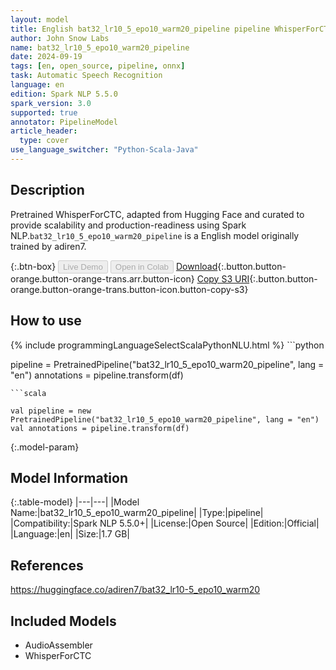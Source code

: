 ```yaml
---
layout: model
title: English bat32_lr10_5_epo10_warm20_pipeline pipeline WhisperForCTC from adiren7
author: John Snow Labs
name: bat32_lr10_5_epo10_warm20_pipeline
date: 2024-09-19
tags: [en, open_source, pipeline, onnx]
task: Automatic Speech Recognition
language: en
edition: Spark NLP 5.5.0
spark_version: 3.0
supported: true
annotator: PipelineModel
article_header:
  type: cover
use_language_switcher: "Python-Scala-Java"
---
```


## Description

Pretrained WhisperForCTC, adapted from Hugging Face and curated to provide scalability and production-readiness using Spark NLP.`bat32_lr10_5_epo10_warm20_pipeline` is a English model originally trained by adiren7.

{:.btn-box}
<button class="button button-orange" disabled>Live Demo</button>
<button class="button button-orange" disabled>Open in Colab</button>
[Download](https://s3.amazonaws.com/auxdata.johnsnowlabs.com/public/models/bat32_lr10_5_epo10_warm20_pipeline_en_5.5.0_3.0_1726714258492.zip){:.button.button-orange.button-orange-trans.arr.button-icon}
[Copy S3 URI](s3://auxdata.johnsnowlabs.com/public/models/bat32_lr10_5_epo10_warm20_pipeline_en_5.5.0_3.0_1726714258492.zip){:.button.button-orange.button-orange-trans.button-icon.button-copy-s3}

## How to use



<div class="tabs-box" markdown="1">
{% include programmingLanguageSelectScalaPythonNLU.html %}
```python

pipeline = PretrainedPipeline("bat32_lr10_5_epo10_warm20_pipeline", lang = "en")
annotations =  pipeline.transform(df)   

```
```scala

val pipeline = new PretrainedPipeline("bat32_lr10_5_epo10_warm20_pipeline", lang = "en")
val annotations = pipeline.transform(df)

```
</div>

{:.model-param}
## Model Information

{:.table-model}
|---|---|
|Model Name:|bat32_lr10_5_epo10_warm20_pipeline|
|Type:|pipeline|
|Compatibility:|Spark NLP 5.5.0+|
|License:|Open Source|
|Edition:|Official|
|Language:|en|
|Size:|1.7 GB|

## References

https://huggingface.co/adiren7/bat32_lr10-5_epo10_warm20

## Included Models

- AudioAssembler
- WhisperForCTC
